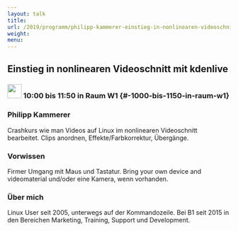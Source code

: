 ```yaml
---
layout: talk
title:
url: /2019/programm/philipp-kammerer-einstieg-in-nonlinearen-videoschnitt-mit-kdenlive/
weight:
menu:
---
```

## Einstieg in nonlinearen Videoschnitt mit kdenlive

### <img height = "32" src="../../../images/workshop.svg"> 10:00 bis 11:50 in Raum W1 {#-1000-bis-1150-in-raum-w1}

### Philipp Kammerer

Crashkurs wie man Videos auf Linux im nonlinearen Videoschnitt bearbeitet. Clips anordnen, Effekte/Farbkorrektur, Übergänge.

### Vorwissen

Firmer Umgang mit Maus und Tastatur. Bring your own device and videomaterial und/oder eine Kamera, wenn vorhanden.

### Über mich

Linux User seit 2005, unterwegs auf der Kommandozeile. Bei B1 seit 2015 in den Bereichen Marketing, Training, Support und Development.

